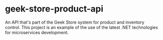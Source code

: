 # geek-store-product-api
An API that's part of the Geek Store system for product and inventory control. This project is an example of the use of the latest .NET technologies for microservices development.
